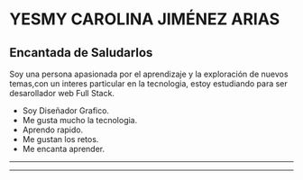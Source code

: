 

<Titulo principal de presentacion>
<h1>  YESMY CAROLINA JIMÉNEZ ARIAS </h1>
<h2> Encantada de Saludarlos </h1>


<p> Soy una persona apasionada por el aprendizaje y la exploración de nuevos temas,con un interes particular en la tecnologia, estoy estudiando para ser desarollador web Full Stack.


* Soy Diseñador Grafico.
* Me gusta mucho la tecnologia.
* Aprendo rapido.
* Me gustan los retos.
* Me encanta aprender.

-------------
<hr>
